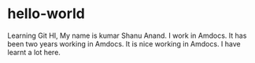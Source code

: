 # hello-world
Learning Git
HI,
My name is kumar Shanu Anand.
I work in Amdocs. It has been two years working in Amdocs. It is nice working in Amdocs.
I have learnt a lot here.
